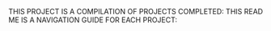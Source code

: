 THIS PROJECT IS A COMPILATION OF PROJECTS COMPLETED: 
THIS READ ME IS A NAVIGATION GUIDE FOR EACH PROJECT:
